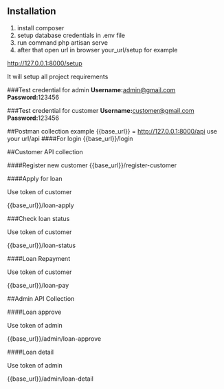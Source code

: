 ## Installation
1. install composer
2. setup database credentials in .env file
3. run command  php artisan serve
4. after that open url in browser your_url/setup  for example

http://127.0.0.1:8000/setup
<p>It will setup all project requirements</p>

###Test credential for admin
<b>Username:</b>admin@gmail.com <br />
<b>Password:</b>123456

###Test credential for customer
<b>Username:</b>customer@gmail.com <br />
<b>Password:</b>123456



##Postman collection
example {{base_url}} = http://127.0.0.1:8000/api  use your url/api
####For login
{{base_url}}/login



##Customer API collection

####Register new customer
{{base_url}}/register-customer


####Apply for loan 
<p>Use token of customer</p>
{{base_url}}/loan-apply

###Check loan status
<p>Use token of customer</p>
{{base_url}}/loan-status

####Loan Repayment
<p>Use token of customer</p>
{{base_url}}/loan-pay
<br />

##Admin API Collection

####Loan approve
<p>Use token of admin</p>
{{base_url}}/admin/loan-approve


####Loan detail
<p>Use token of admin</p>
{{base_url}}/admin/loan-detail

